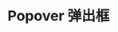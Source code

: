 # Popover 弹出框

<ClientOnly>
  <others-popover></others-popover>
</ClientOnly>

<others-popover-attr></others-popover-attr>
